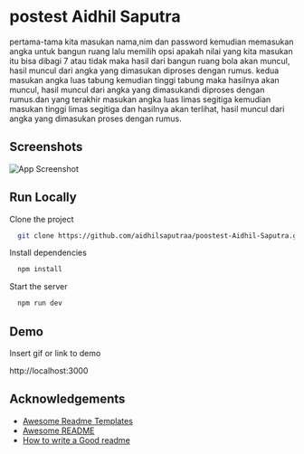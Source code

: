 
# postest Aidhil Saputra

pertama-tama kita masukan nama,nim dan password kemudian memasukan angka untuk bangun ruang lalu memilih opsi apakah nilai yang kita masukan itu bisa dibagi 7 atau tidak maka hasil dari bangun ruang bola akan muncul, hasil muncul dari angka yang dimasukan diproses dengan rumus. kedua masukan angka luas tabung kemudian tinggi tabung maka hasilnya akan muncul, hasil muncul dari angka yang dimasukandi diproses dengan rumus.dan yang terakhir masukan angka luas limas segitiga kemudian masukan tinggi limas segitiga dan hasilnya akan terlihat, hasil muncul dari angka yang dimasukan proses dengan rumus.


## Screenshots

![App Screenshot](./image/ss.jpg.png) 


## Run Locally

Clone the project

```bash
  git clone https://github.com/aidhilsaputraa/poostest-Aidhil-Saputra.git
```

Install dependencies

```bash
  npm install
```

Start the server

```bash
  npm run dev
```


## Demo

Insert gif or link to demo

http://localhost:3000
## Acknowledgements

 - [Awesome Readme Templates](https://awesomeopensource.com/project/elangosundar/awesome-README-templates)
 - [Awesome README](https://github.com/matiassingers/awesome-readme)
 - [How to write a Good readme](https://bulldogjob.com/news/449-how-to-write-a-good-readme-for-your-github-project)

